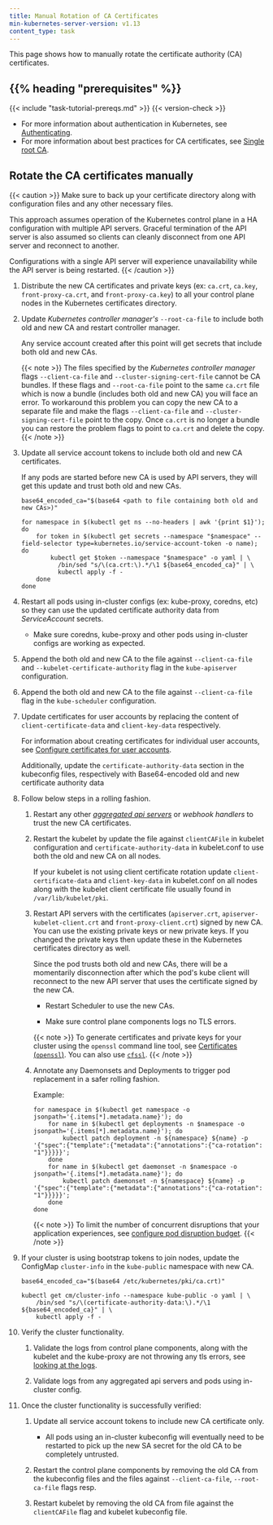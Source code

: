 ```yaml
---
title: Manual Rotation of CA Certificates
min-kubernetes-server-version: v1.13
content_type: task
---
```


<!-- overview -->

This page shows how to manually rotate the certificate authority (CA) certificates.

## {{% heading "prerequisites" %}}

{{< include "task-tutorial-prereqs.md" >}} {{< version-check >}}


- For more information about authentication in Kubernetes, see [Authenticating](/docs/reference/access-authn-authz/authentication).
- For more information about best practices for CA certificates, see [Single root CA](/docs/setup/best-practices/certificates/#single-root-ca).

<!-- steps -->

## Rotate the CA certificates manually

{{< caution >}}
Make sure to back up your certificate directory along with configuration files and any other necessary files.

This approach assumes operation of the Kubernetes control plane in a HA configuration with multiple API servers.
Graceful termination of the API server is also assumed so clients can cleanly disconnect from one API server and reconnect to another.

Configurations with a single API server will experience unavailability while the API server is being restarted.
{{< /caution >}}

1. Distribute the new CA certificates and private keys
   (ex: `ca.crt`, `ca.key`, `front-proxy-ca.crt`, and `front-proxy-ca.key`)
   to all your control plane nodes in the Kubernetes certificates directory.

1. Update *Kubernetes controller manager's* `--root-ca-file` to include both old and new CA and restart controller manager.

   Any service account created after this point will get secrets that include both old and new CAs.

   {{< note >}}
   The files specified by the *Kubernetes controller manager* flags `--client-ca-file` and `--cluster-signing-cert-file`
   cannot be CA bundles. If these flags and `--root-ca-file` point to the same `ca.crt` file which is now a
   bundle (includes both old and new CA) you will face an error. To workaround this problem you can copy the new CA to a separate
   file and make the flags `--client-ca-file` and `--cluster-signing-cert-file` point to the copy. Once `ca.crt` is no longer
   a bundle you can restore the problem flags to point to `ca.crt` and delete the copy.
   {{< /note >}}

1. Update all service account tokens to include both old and new CA certificates.

   If any pods are started before new CA is used by API servers, they will get this update and trust both old and new CAs.

   ```shell
   base64_encoded_ca="$(base64 <path to file containing both old and new CAs>)"

   for namespace in $(kubectl get ns --no-headers | awk '{print $1}'); do
       for token in $(kubectl get secrets --namespace "$namespace" --field-selector type=kubernetes.io/service-account-token -o name); do
           kubectl get $token --namespace "$namespace" -o yaml | \
             /bin/sed "s/\(ca.crt:\).*/\1 ${base64_encoded_ca}" | \
             kubectl apply -f -
       done
   done
   ```

1. Restart all pods using in-cluster configs (ex: kube-proxy, coredns, etc) so they can use the updated certificate authority data from *ServiceAccount* secrets.

   * Make sure coredns, kube-proxy and other pods using in-cluster configs are working as expected.

1. Append the both old and new CA to the file against `--client-ca-file` and `--kubelet-certificate-authority` flag in the `kube-apiserver` configuration.

1. Append the both old and new CA to the file against `--client-ca-file` flag in the `kube-scheduler` configuration.

1. Update certificates for user accounts by replacing the content of `client-certificate-data` and `client-key-data` respectively.

   For information about creating certificates for individual user accounts, see
   [Configure certificates for user accounts](/docs/setup/best-practices/certificates/#configure-certificates-for-user-accounts).

   Additionally, update the `certificate-authority-data` section in the kubeconfig files,
   respectively with Base64-encoded old and new certificate authority data

1. Follow below steps in a rolling fashion.

   1. Restart any other *[aggregated api servers](/docs/concepts/extend-kubernetes/api-extension/apiserver-aggregation/)*
      or *webhook handlers* to trust the new CA certificates.

   1. Restart the kubelet by update the file against `clientCAFile` in kubelet configuration and
      `certificate-authority-data` in kubelet.conf to use both the old and new CA on all nodes.

      If your kubelet is not using client certificate rotation update `client-certificate-data` and
      `client-key-data` in kubelet.conf on all nodes along with the kubelet client certificate file
      usually found in `/var/lib/kubelet/pki`.


   1. Restart API servers with the certificates (`apiserver.crt`, `apiserver-kubelet-client.crt` and
      `front-proxy-client.crt`) signed by new CA.
      You can use the existing private keys or new private keys.
      If you changed the private keys then update these in the Kubernetes certificates directory as well.

      Since the pod trusts both old and new CAs, there will be a momentarily disconnection
      after which the pod's kube client will reconnect to the new API server
      that uses the certificate signed by the new CA.

      * Restart Scheduler to use the new CAs.

      * Make sure control plane components logs no TLS errors.

      {{< note >}}
      To generate certificates and private keys for your cluster using the `openssl` command line tool, see [Certificates (`openssl`)](/docs/concepts/cluster-administration/certificates/#openssl).
      You can also use [`cfssl`](/docs/concepts/cluster-administration/certificates/#cfssl).
      {{< /note >}}

   1. Annotate any Daemonsets and Deployments to trigger pod replacement in a safer rolling fashion.

      Example:

      ```shell
      for namespace in $(kubectl get namespace -o jsonpath='{.items[*].metadata.name}'); do
          for name in $(kubectl get deployments -n $namespace -o jsonpath='{.items[*].metadata.name}'); do
              kubectl patch deployment -n ${namespace} ${name} -p '{"spec":{"template":{"metadata":{"annotations":{"ca-rotation": "1"}}}}}';
          done
          for name in $(kubectl get daemonset -n $namespace -o jsonpath='{.items[*].metadata.name}'); do
              kubectl patch daemonset -n ${namespace} ${name} -p '{"spec":{"template":{"metadata":{"annotations":{"ca-rotation": "1"}}}}}';
          done
      done
      ```

      {{< note >}}
      To limit the number of concurrent disruptions that your application experiences,
      see [configure pod disruption budget](/docs/tasks/run-application/configure-pdb/).
      {{< /note >}}

1. If your cluster is using bootstrap tokens to join nodes, update the ConfigMap `cluster-info` in the `kube-public` namespace with new CA.

   ```shell
   base64_encoded_ca="$(base64 /etc/kubernetes/pki/ca.crt)"

   kubectl get cm/cluster-info --namespace kube-public -o yaml | \
       /bin/sed "s/\(certificate-authority-data:\).*/\1 ${base64_encoded_ca}" | \
       kubectl apply -f -
   ```

1. Verify the cluster functionality.

   1. Validate the logs from control plane components, along with the kubelet and the
      kube-proxy are not throwing any tls errors, see
      [looking at the logs](/docs/tasks/debug-application-cluster/debug-cluster/#looking-at-logs).

   1. Validate logs from any aggregated api servers and pods using in-cluster config.

1. Once the cluster functionality is successfully verified:

   1. Update all service account tokens to include new CA certificate only.

      * All pods using an in-cluster kubeconfig will eventually need to be restarted to pick up the new SA secret for the old CA to be completely untrusted.

   1. Restart the control plane components by removing the old CA from the kubeconfig files and the files against `--client-ca-file`, `--root-ca-file` flags resp.

   1. Restart kubelet by removing the old CA from file against the `clientCAFile` flag and kubelet kubeconfig file.

